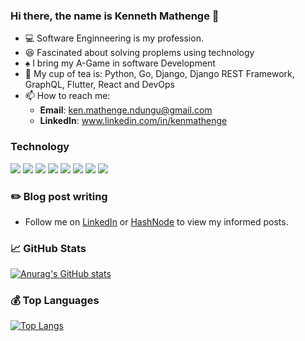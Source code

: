 ### Hi there, the name is Kenneth Mathenge 👋

- :computer: Software Enginneering is my profession.
- :satisfied: Fascinated about solving proplems using technology
- :spades: I bring my A-Game in software Development
- :tea: My cup of tea is: Python, Go, Django, Django REST Framework, GraphQL, Flutter, React and DevOps
- 📫 How to reach me: 
  - **Email**: ken.mathenge.ndungu@gmail.com
  - **LinkedIn**: www.linkedin.com/in/kenmathenge

### Technology
![](https://img.shields.io/badge/Go-Go%20Language-blue) 
![](https://img.shields.io/badge/Py-Python-yellow) ![](https://img.shields.io/badge/Py-Django-brightgreen) ![](https://img.shields.io/badge/Py-Django%20REST%20Framework-red) ![](https://img.shields.io/badge/Py-GraphQL-red) ![](https://img.shields.io/badge/JS-REACT-yellow) ![](https://img.shields.io/badge/Dart-Flutter-orange) ![](https://img.shields.io/badge/JS-JavaScript-orange)



### :pencil2: Blog post writing
- Follow me on [LinkedIn](www.linkedin.com/in/kenmathenge) or [HashNode](https://mathenge.hashnode.dev/) to view my informed posts.

### :chart_with_upwards_trend: GitHub Stats
[![Anurag's GitHub stats](https://github-readme-stats.vercel.app/api?username=ageeknamedslickback&hide=stars&count_private=true&show_icons=true)](https://github.com/anuraghazra/github-readme-stats)

### :moneybag: Top Languages
[![Top Langs](https://github-readme-stats.vercel.app/api/top-langs/?username=ageeknamedslickback&langs_count=20&layout=compact)](https://github.com/anuraghazra/github-readme-stats)


<!--
**ageeknamedslickback/ageeknamedslickback** is a ✨ _special_ ✨ repository because its `README.md` (this file) appears on your GitHub profile.

Here are some ideas to get you started:

- 🔭 I’m currently working on ...
- 🌱 I’m currently learning ...
- 👯 I’m looking to collaborate on ...
- 🤔 I’m looking for help with ...
- 💬 Ask me about ...
- 📫 How to reach me: ...
- 😄 Pronouns: ...
- ⚡ Fun fact: ...
-->
